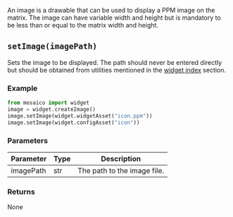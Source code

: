 An image is a drawable that can be used to display a PPM image on the matrix.
The image can have variable width and height but is mandatory to be less than or equal to the matrix width and height.

## `setImage(imagePath)`
Sets the image to be displayed. The path should never be entered directly but
should be obtained from utilities mentioned in the [widget index](/widget-development/widget/) section.

### Example

```python
from mosaico import widget
image = widget.createImage()
image.setImage(widget.widgetAsset("icon.ppm"))
image.setImage(widget.configAsset("icon"))
```

### Parameters
| Parameter | Type | Description |
| --------- | ---- | ----------- |
| imagePath | str | The path to the image file. |

### Returns
None